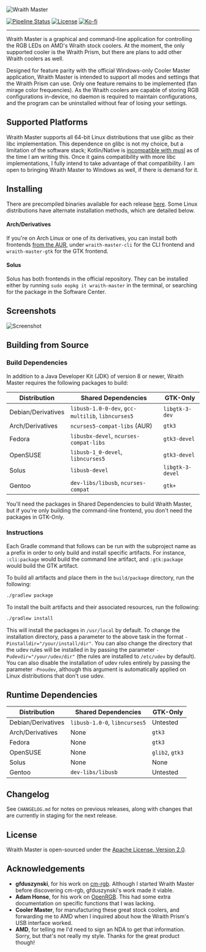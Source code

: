 ![Wraith Master][wraith-master-logo]

[![Pipeline Status][pipeline-status]](https://gitlab.com/serebit/wraith-master/commits/master)
[![License][license-badge]](https://www.apache.org/licenses/LICENSE-2.0.html)
[![Ko-fi][kofi-badge]](https://ko-fi.com/serebit)

---

Wraith Master is a graphical and command-line application for controlling the RGB LEDs on AMD's Wraith stock coolers. At the moment, the only supported cooler is the Wraith Prism, but there are plans to add other Wraith coolers as well.

Designed for feature parity with the official Windows-only Cooler Master application, Wraith Master is intended to support all modes and settings that the Wraith Prism can use. Only one feature remains to be implemented (fan mirage color frequencies). As the Wraith coolers are capable of storing RGB configurations in-device, no daemon is required to maintain configurations, and the program can be uninstalled without fear of losing your settings.

## Supported Platforms

Wraith Master supports all 64-bit Linux distributions that use glibc as their libc implementation. This dependence on glibc is not my choice, but a limitation of the software stack; Kotlin/Native is [incompatible with musl](https://github.com/JetBrains/kotlin-native/issues/3771) as of the time I am writing this. Once it gains compatibility with more libc implementations, I fully intend to take advantage of that compatibility. I am open to bringing Wraith Master to Windows as well, if there is demand for it.

## Installing

There are precompiled binaries available for each release [here](https://gitlab.com/serebit/wraith-master/-/releases). Some Linux distributions have alternate installation methods, which are detailed below.

#### Arch/Derivatives

If you're on Arch Linux or one of its derivatives, you can install both frontends [from the AUR](https://aur.archlinux.org/packages/?K=wraith%2Dmaster), under `wraith-master-cli` for the CLI frontend and `wraith-master-gtk` for the GTK frontend. 

#### Solus

Solus has both frontends in the official repository. They can be installed either by running `sudo eopkg it wraith-master` in the terminal, or searching for the package in the Software Center.

## Screenshots

![Screenshot][wraith-master-screenshot]

## Building from Source

### Build Dependencies

In addition to a Java Developer Kit (JDK) of version 8 or newer, Wraith Master requires the following packages to build:
 
| Distribution       | Shared Dependencies                               | GTK-Only         |
|--------------------|---------------------------------------------------|------------------|
| Debian/Derivatives | `libusb-1.0-0-dev`, `gcc-multilib`, `libncurses5` | `libgtk-3-dev`   |
| Arch/Derivatives   | `ncurses5-compat-libs` (AUR)                      | `gtk3`           |
| Fedora             | `libusbx-devel`, `ncurses-compat-libs`            | `gtk3-devel`     |
| OpenSUSE           | `libusb-1_0-devel`, `libncurses5`                 | `gtk3-devel`     |
| Solus              | `libusb-devel`                                    | `libgtk-3-devel` |
| Gentoo             | `dev-libs/libusb`, `ncurses-compat`               | `gtk+`           |

You'll need the packages in Shared Dependencies to build Wraith Master, but if you're only building the command-line frontend, you don't need the packages in GTK-Only.

### Instructions

Each Gradle command that follows can be run with the subproject name as a prefix in order to only build and install specific artifacts. For instance, `:cli:package` would build the command line artifact, and `:gtk:package` would build the GTK artifact.

To build all artifacts and place them in the `build/package` directory, run the following:

```bash
./gradlew package
```

To install the built artifacts and their associated resources, run the following:

```bash
./gradlew install
```

This will install the packages in `/usr/local` by default. To change the installation directory, pass a parameter to the above task in the format `-Pinstalldir="/your/install/dir"`. You can also change the directory that the udev rules will be installed in by passing the parameter `-Pudevdir="/your/udev/dir"` (the rules are installed to `/etc/udev` by default). You can also disable the installation of udev rules entirely by passing the parameter `-Pnoudev`, although this argument is automatically applied on Linux distributions that don't use udev.

## Runtime Dependencies

| Distribution       | Shared Dependencies           | GTK-Only        |
|--------------------|-------------------------------|-----------------|
| Debian/Derivatives | `libusb-1.0-0`, `libncurses5` | Untested        |
| Arch/Derivatives   | None                          | `gtk3`          |
| Fedora             | None                          | `gtk3`          |
| OpenSUSE           | None                          | `glib2`, `gtk3` |
| Solus              | None                          | None            |
| Gentoo             | `dev-libs/libusb`             | Untested        |

## Changelog

See `CHANGELOG.md` for notes on previous releases, along with changes that are currently in staging for the next release.

## License

Wraith Master is open-sourced under the [Apache License, Version 2.0](https://www.apache.org/licenses/LICENSE-2.0.html).

## Acknowledgements

- **gfduszynski**, for his work on [cm-rgb](https://github.com/gfduszynski/cm-rgb). Although I started Wraith Master before discovering cm-rgb, gfduszynski's work made it viable.
- **Adam Honse**, for his work on [OpenRGB](https://gitlab.com/CalcProgrammer1/OpenRGB). This had some extra documentation on specific functions that I was lacking.
- **Cooler Master**, for manufacturing these great stock coolers, and forwarding me to AMD when I inquired about how the Wraith Prism's USB interface worked.
- **AMD**, for telling me I'd need to sign an NDA to get that information. Sorry, but that's not really my style. Thanks for the great product though!

[wraith-master-logo]: https://serebit.com/images/wraith-master-banner-nopad.svg "Wraith Master"
[pipeline-status]: https://gitlab.com/serebit/wraith-master/badges/master/pipeline.svg "Pipeline Status"
[license-badge]: https://img.shields.io/badge/License-Apache%202.0-lightgrey.svg "License"
[kofi-badge]: https://img.shields.io/badge/-ko--fi-ff5f5f?logo=ko-fi&logoColor=white "Ko-fi"
[wraith-master-screenshot]: https://serebit.com/images/wraith-master-screenshot.png "Screenshot"

